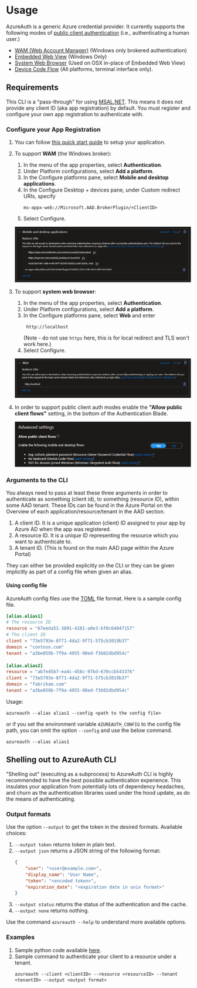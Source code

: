 # Usage
AzureAuth is a generic Azure credential provider. It currently supports the following modes of [public client authentication](https://docs.microsoft.com/en-us/azure/active-directory/develop/msal-client-applications) (i.e., authenticating a human user.)
* [WAM (Web Account Manager)](https://docs.microsoft.com/en-us/azure/active-directory/develop/scenario-desktop-acquire-token-wam) (Windows only brokered authentication)
* [Embedded Web View](https://docs.microsoft.com/en-us/azure/active-directory/develop/msal-net-web-browsers) (Windows Only)
* [System Web Browser](https://docs.microsoft.com/en-us/azure/active-directory/develop/msal-net-web-browsers) (Used on OSX in-place of Embedded Web View)
* [Device Code Flow](https://github.com/AzureAD/microsoft-authentication-library-for-dotnet/wiki/Device-Code-Flow) (All platforms, terminal interface only).

## Requirements
This CLI is a "pass-through" for using [MSAL.NET](https://github.com/AzureAD/microsoft-authentication-library-for-dotnet). This means it does not provide any client ID (aka app registration) by default. You must register and configure your own app registration to authenticate with.

### Configure your App Registration
1. You can follow [this quick start guide](https://docs.microsoft.com/en-us/azure/active-directory/develop/quickstart-register-app) to setup your application.
2. To support **WAM** (the Windows broker):
    1. In the menu of the app properties, select **Authentication**.
    2. Under Platform configurations, select **Add a platform**.
    3. In the Configure platforms pane, select **Mobile and desktop applications**.
    4. In the Configure Desktop + devices pane, under Custom redirect URIs, specify   
         ```
         ms-appx-web://Microsoft.AAD.BrokerPlugin/<ClientID>  
         ``` 
    5. Select Configure.

    ![Mobile and desktop platform configuration](mobile-desktop-platform-config.png)

3. To support **system web browser**:
    1. In the menu of the app properties, select **Authentication**.
    2. Under Platform configurations, select **Add a platform**.
    3. In the Configure platforms pane, select **Web** and enter
        ```
         http://localhost
        ```
        (Note - do not use `https` here, this is for local redirect and TLS won't work here.)
    5. Select Configure.

    ![Web platform configuration](web-platform-config.png)

4. In order to support public client auth modes enable the **"Allow public client flows"** setting, in the bottom of the Authentication Blade.

    ![Public Client Flows](public-client-flows.png)

### Arguments to the CLI
You always need to pass at least these three arguments in order to authenticate as something (client id), to something (resource ID), within some AAD tenant. These IDs can be found in the Azure Portal on the Overview of each application/resource/tenant in the AAD section. 
1. A client ID. It is a unique application (client) ID assigned to your app by Azure AD when the app was registered.
2. A resource ID. It is a unique ID representing the resource which you want to authenticate to.
3. A tenant ID. (This is found on the main AAD page within the Azure Portal)

They can either be provided explicitly on the CLI or they can be given implicitly as part of a config file when given an alias.

#### Using config file
AzureAuth config files use the [TOML](https://toml.io/en/) file format. Here is a sample config file.

```toml
[alias.alias1]
# The resource ID
resource = "67eeda51-3891-4101-a0e3-bf0c64047157"
# The client ID
client = "73e5793e-8f71-4da2-9f71-575cb3019b37"
domain = "contoso.com"
tenant = "a3be859b-7f9a-4955-98ed-f3602dbd954c"

[alias.alias2]
resource = "ab7e45b7-ea4c-458c-97bd-670ccb543376"
client = "73e5793e-8f71-4da2-9f71-575cb3019b37"
domain = "fabrikam.com"
tenant = "a3be859b-7f9a-4955-98ed-f3602dbd954c"
```

Usage:
```
azureauth --alias alias1 --config <path to the config file>
```

or if you set the environment variable `AZUREAUTH_CONFIG` to the config file path, you can omit the option `--config` and use the below command.

```
azureauth --alias alias1
```

## Shelling out to AzureAuth CLI
"Shelling out" (executing as a subprocess) to AzureAuth CLI is highly recommended to have the best possible authentication experience. 
This insulates your application from potentially lots of dependency headaches, and churn as the authentication libraries used under the hood update, as do the means of authenticating.

### Output formats
Use the option `--output` to get the token in the desired formats. Available choices:
1. `--output token` returns token in plain text.
2. `--output json` returns a JSON string of the following format:
    ```json
    {
        "user": "<user@example.com>",
        "display_name": "User Name",
        "token": "<encoded token>",
        "expiration_date": "<expiration date in unix format>"
    }
    ```
3. `--output status` returns the status of the authentication and the cache.
4. `--output none` returns nothing.

Use the command `azureauth --help` to understand more available options.

### Examples
1. Sample python code available [here](../examples/python/).
2. Sample command to authenticate your client to a resource under a tenant. 
    ```
    azureauth --client <clientID> --resource <resourceID> --tenant <tenantID> --output <output format>
    ```
